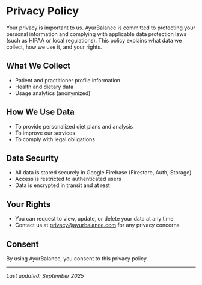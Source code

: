 # Privacy Policy

Your privacy is important to us. AyurBalance is committed to protecting your personal information and complying with applicable data protection laws (such as HIPAA or local regulations). This policy explains what data we collect, how we use it, and your rights.

## What We Collect
- Patient and practitioner profile information
- Health and dietary data
- Usage analytics (anonymized)

## How We Use Data
- To provide personalized diet plans and analysis
- To improve our services
- To comply with legal obligations

## Data Security
- All data is stored securely in Google Firebase (Firestore, Auth, Storage)
- Access is restricted to authenticated users
- Data is encrypted in transit and at rest

## Your Rights
- You can request to view, update, or delete your data at any time
- Contact us at privacy@ayurbalance.com for any privacy concerns

## Consent
By using AyurBalance, you consent to this privacy policy.

---

_Last updated: September 2025_